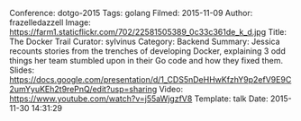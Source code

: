 Conference: dotgo-2015
Tags: golang
Filmed: 2015-11-09
Author: frazelledazzell
Image: https://farm1.staticflickr.com/702/22581505389_0c33c361de_k_d.jpg
Title: The Docker Trail
Curator: sylvinus
Category: Backend
Summary: Jessica recounts stories from the trenches of developing Docker, explaining 3 odd things her team stumbled upon in their Go code and how they fixed them.
Slides: https://docs.google.com/presentation/d/1_CDS5nDeHHwKfzhY9p2efV9E9C2umYyuKEh2t9rePnQ/edit?usp=sharing
Video: https://www.youtube.com/watch?v=j55aWjgzfV8
Template: talk
Date: 2015-11-30 14:31:29